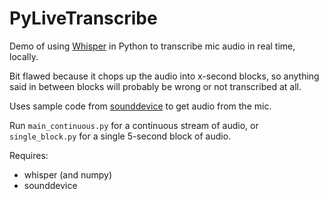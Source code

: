 # PyLiveTranscribe

Demo of using [Whisper](https://github.com/openai/whisper) in Python to transcribe mic audio in real time, locally.

Bit flawed because it chops up the audio into x-second blocks, so anything said in between blocks will probably be wrong or not transcribed at all.

Uses sample code from [sounddevice](https://python-sounddevice.readthedocs.io/en/0.4.5/usage.html#callback-streams) to get audio from the mic.

Run `main_continuous.py` for a continuous stream of audio, or `single_block.py` for a single 5-second block of audio.

Requires:
- whisper (and numpy)
- sounddevice
